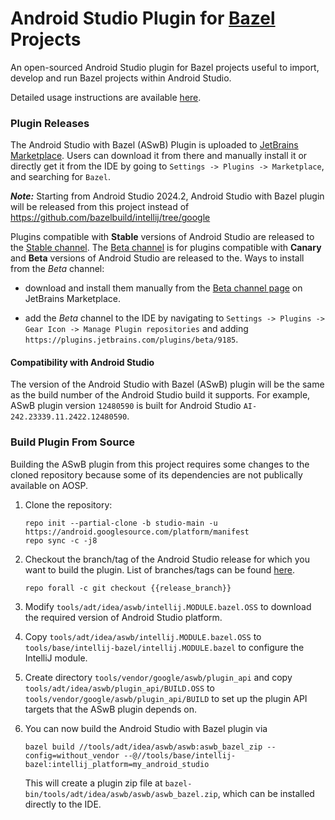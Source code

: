 Android Studio Plugin for [Bazel](https://bazel.build/) Projects
================================================================

An open-sourced Android Studio plugin for Bazel projects useful to import,
develop and run Bazel projects within Android Studio.

Detailed usage instructions are available [here](https://ij.bazel.build/).

### Plugin Releases

The Android Studio with Bazel (ASwB) Plugin is uploaded to [JetBrains Marketplace](https://plugins.jetbrains.com/plugin/9185-bazel-for-android-studio/versions/stable). Users can download it from there and manually install it or directly get it from the IDE by going to `Settings -> Plugins -> Marketplace`, and searching for `Bazel`.

**_Note:_** Starting from Android Studio 2024.2, Android Studio with Bazel plugin will be released from this project instead of https://github.com/bazelbuild/intellij/tree/google

Plugins compatible with **Stable** versions of Android Studio are released to the [Stable channel](https://plugins.jetbrains.com/plugin/9185-bazel-for-android-studio/versions/stable). The [Beta channel](https://plugins.jetbrains.com/plugin/9185-bazel-for-android-studio/versions/beta) is for  plugins compatible with **Canary** and **Beta** versions of Android Studio are released to the. Ways to install from the *Beta* channel:

* download and install them manually from the [Beta channel page](https://plugins.jetbrains.com/plugin/9185-bazel-for-android-studio/versions/beta) on JetBrains Marketplace.

* add the *Beta* channel to the IDE by navigating to `Settings -> Plugins -> Gear Icon -> Manage Plugin repositories` and adding `https://plugins.jetbrains.com/plugins/beta/9185`.

#### Compatibility with Android Studio
The version of the Android Studio with Bazel (ASwB) plugin will be the same as the build number of the Android Studio build it supports. For example, ASwB plugin version `12480590` is built for Android Studio `AI-242.23339.11.2422.12480590`.

### Build Plugin From Source
Building the ASwB plugin from this project requires some changes to the cloned repository because some of its dependencies are not publically available on AOSP.

1. Clone the repository:

    ```shell
    repo init --partial-clone -b studio-main -u https://android.googlesource.com/platform/manifest
    repo sync -c -j8
    ```

2. Checkout the branch/tag of the Android Studio release for which you want to build the plugin. List of branches/tags can be found [here](https://android.googlesource.com/platform/tools/adt/idea/+refs).
    ```shell
    repo forall -c git checkout {{release_branch}}
    ```

3. Modify `tools/adt/idea/aswb/intellij.MODULE.bazel.OSS` to download the required version of Android Studio platform.

4. Copy `tools/adt/idea/aswb/intellij.MODULE.bazel.OSS` to `tools/base/intellij-bazel/intellij.MODULE.bazel` to configure the IntelliJ module.

5. Create directory `tools/vendor/google/aswb/plugin_api` and copy `tools/adt/idea/aswb/plugin_api/BUILD.OSS` to `tools/vendor/google/aswb/plugin_api/BUILD` to set up the plugin API targets that the ASwB plugin depends on.

6. You can now build the Android Studio with Bazel plugin via
    ```shell
    bazel build //tools/adt/idea/aswb/aswb:aswb_bazel_zip --config=without_vendor --@//tools/base/intellij-bazel:intellij_platform=my_android_studio
    ```
    This will create a plugin zip file at `bazel-bin/tools/adt/idea/aswb/aswb/aswb_bazel.zip`, which can be installed directly to the IDE.



